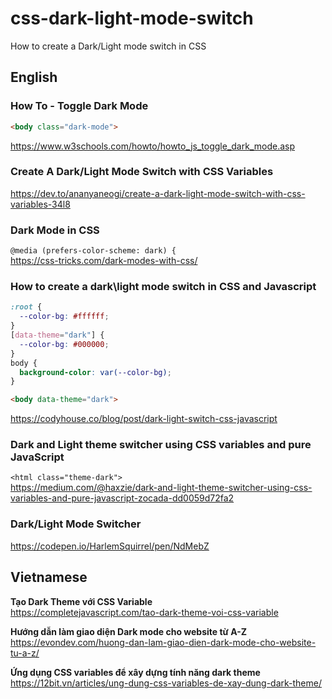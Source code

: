 # css-dark-light-mode-switch
How to create a Dark/Light mode switch in CSS

## English

### How To - Toggle Dark Mode
```html
<body class="dark-mode">
```
https://www.w3schools.com/howto/howto_js_toggle_dark_mode.asp  

### Create A Dark/Light Mode Switch with CSS Variables
https://dev.to/ananyaneogi/create-a-dark-light-mode-switch-with-css-variables-34l8

### Dark Mode in CSS
`@media (prefers-color-scheme: dark) {`  
https://css-tricks.com/dark-modes-with-css/

### How to create a dark\light mode switch in CSS and Javascript
```css
:root {
  --color-bg: #ffffff;
}
[data-theme="dark"] {
  --color-bg: #000000;
}
body {
  background-color: var(--color-bg);
}
```
```html
<body data-theme="dark">
```
https://codyhouse.co/blog/post/dark-light-switch-css-javascript

### Dark and Light theme switcher using CSS variables and pure JavaScript
`<html class="theme-dark">`  
https://medium.com/@haxzie/dark-and-light-theme-switcher-using-css-variables-and-pure-javascript-zocada-dd0059d72fa2

### Dark/Light Mode Switcher
https://codepen.io/HarlemSquirrel/pen/NdMebZ


## Vietnamese
**Tạo Dark Theme với CSS Variable**  
https://completejavascript.com/tao-dark-theme-voi-css-variable

**Hướng dẫn làm giao diện Dark mode cho website từ A-Z**  
https://evondev.com/huong-dan-lam-giao-dien-dark-mode-cho-website-tu-a-z/

**Ứng dụng CSS variables để xây dựng tính năng dark theme**  
https://12bit.vn/articles/ung-dung-css-variables-de-xay-dung-dark-theme/
